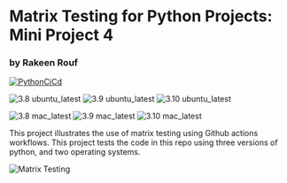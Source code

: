 # Matrix Testing for Python Projects: Mini Project 4
### by Rakeen Rouf

[![PythonCiCd](https://github.com/nogibjj/rmr_62_matrix_testing/actions/workflows/python_ci_cd.yml/badge.svg)](https://github.com/nogibjj/rmr_62_matrix_testing/actions/workflows/python_ci_cd.yml)

![3.8 ubuntu_latest](https://byob.yarr.is/nogibjj/rmr_62_matrix_testing/ubuntu_latest_Python_3_7)
![3.9 ubuntu_latest](https://byob.yarr.is/nogibjj/rmr_62_matrix_testing/ubuntu_latest_Python_3_8)
![3.10 ubuntu_latest](https://byob.yarr.is/nogibjj/rmr_62_matrix_testing/ubuntu_latest_Python_3_9)

![3.8 mac_latest](https://byob.yarr.is/nogibjj/rmr_62_matrix_testing/ubuntu_18_04_Python_3_7)
![3.9 mac_latest](https://byob.yarr.is/nogibjj/rmr_62_matrix_testing/ubuntu_18_04_Python_3_8)
![3.10 mac_latest](https://byob.yarr.is/nogibjj/rmr_62_matrix_testing/ubuntu_18_04_Python_3_9)

This project illustrates the use of matrix testing using Github actions workflows. This project tests the code in this repo using three versions of python, and two operating systems.

![Matrix Testing](https://user-images.githubusercontent.com/36940292/269696659-31c9fa7c-bc81-4316-93f2-bb58ef8d72fe.png)